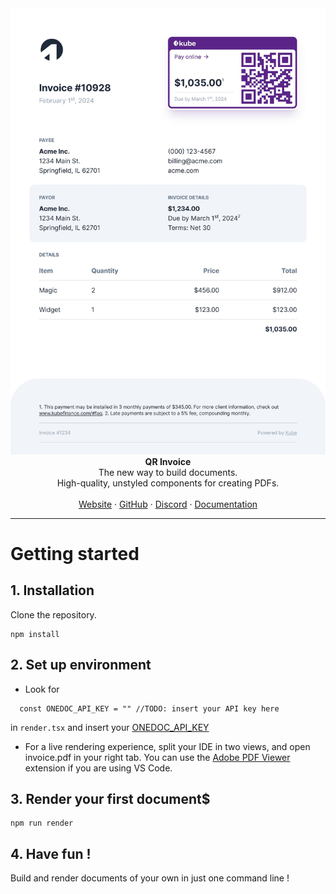 <div align="center"><img width="750" alt="dev-local" src="https://github.com/OnedocLabs/community-templates/blob/main/templates/QR-Invoice/images/qr_invoice.jpg"></div>

<div align="center"><strong>QR Invoice</strong></div>
<div align="center">The new way to build documents.<br />High-quality, unstyled components for creating PDFs.</div>
<br />
<div align="center">
<a href="https://www.onedoclabs.com/">Website</a> 
<span> · </span>
<a href="https://github.com/OnedocLabs/react-print">GitHub</a> 
<span> · </span>
<a href="https://discord.com/invite/uRJE6e2rgr">Discord</a>
<span> · </span>
<a href="https://docs.onedoclabs.com">Documentation</a>
</div>

---
# Getting started 

## 1. Installation

Clone the repository.

```
npm install
```

## 2. Set up environment

- Look for 
```
  const ONEDOC_API_KEY = "" //TODO: insert your API key here
```
in `render.tsx` and insert your [ONEDOC_API_KEY](https://app.onedoclabs.com)

- For a live rendering experience, split your IDE in two views, and open invoice.pdf in your right tab. You can use the [Adobe PDF Viewer](https://marketplace.visualstudio.com/items?itemName=mathematic.vscode-pdf) extension if you are using VS Code.

## 3. Render your first document$

```
npm run render
```

## 4. Have fun ! 

Build and render documents of your own in just one command line ! 



